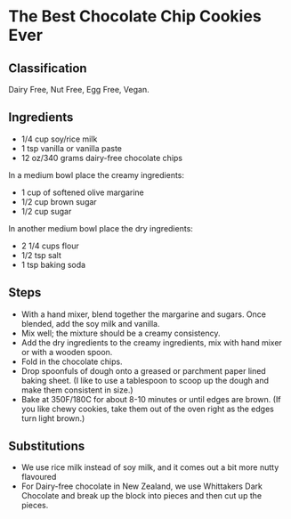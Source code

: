 # The Best Chocolate Chip Cookies Ever

## Classification
Dairy Free, Nut Free, Egg Free, Vegan.


## Ingredients
- 1/4 cup soy/rice milk
- 1 tsp vanilla or vanilla paste
- 12 oz/340 grams dairy-free chocolate chips

In a medium bowl place the creamy ingredients:
- 1 cup of softened olive margarine
- 1/2 cup brown sugar
- 1/2 cup sugar

In another medium bowl place the dry ingredients:
- 2 1/4 cups flour
- 1/2 tsp salt
- 1 tsp baking soda

## Steps
- With a hand mixer, blend together the margarine and sugars. Once blended, add the soy
milk and vanilla.
- Mix well; the mixture should be a creamy consistency.
- Add the dry ingredients to the creamy ingredients, mix with hand mixer or with a wooden
spoon.
- Fold in the chocolate chips.
- Drop spoonfuls of dough onto a greased or parchment paper lined baking sheet. (I like to use a tablespoon to scoop up the dough and make them consistent in size.)
- Bake at 350F/180C for about 8-10 minutes or until edges are brown. (If you like chewy cookies, take them out of the oven right as the edges turn light brown.)

## Substitutions

- We use rice milk instead of soy milk, and it comes out a bit more nutty flavoured
- For Dairy-free chocolate in New Zealand, we use Whittakers Dark Chocolate and break up the block into pieces and then cut up the pieces.
